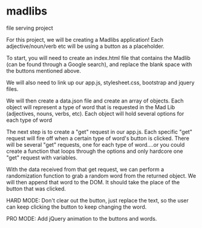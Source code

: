 # madlibs
file serving project

For this project, we will be creating a Madlibs application! Each adjective/noun/verb etc will be using a button as a placeholder.

To start, you will need to create an index.html file that contains the Madlib (can be found through a Google search), and replace the blank space with the buttons mentioned above.

We will also need to link up our app.js, stylesheet.css, bootstrap and jquery files.

We will then create a data.json file and create an array of objects. Each object will represent a type of word that is requested in the Mad Lib (adjectives, nouns, verbs, etc). Each object will hold several options for each type of word

The next step is to create a "get" request in our app.js. Each specific "get" request will fire off when a certain type of word's button is clicked.
There will be several "get" requests, one for each type of word....or you could create a function that loops through the options and only hardcore one "get" request with variables.

With the data received from that get request, we can perform a randomization function to grab a random word from the returned object. We will then append that word to the DOM. It should take the place of the button that was clicked.


HARD MODE:
Don't clear out the button, just replace the text, so the user can keep clicking the button to keep changing the word.

PRO MODE: 
Add jQuery animation to the buttons and words.

